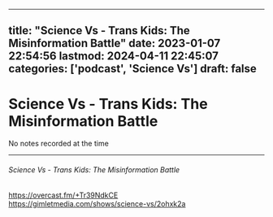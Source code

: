 
---
title: "Science Vs - Trans Kids: The Misinformation Battle"
date: 2023-01-07 22:54:56
lastmod: 2024-04-11 22:45:07
categories: ['podcast', 'Science Vs']
draft: false
---


# Science Vs - Trans Kids: The Misinformation Battle

No notes recorded at the time

- - -
###### Science Vs - Trans Kids: The Misinformation Battle

https://overcast.fm/+Tr39NdkCE  
https://gimletmedia.com/shows/science-vs/2ohxk2a

<!-- #public #podcast #Science Vs# -->

<!-- {BearID:0944C3BB-2FA9-4582-BAF0-E4910F28B4FC-28016-00002D97F824ABCE} -->
